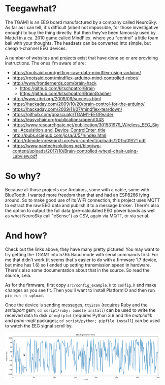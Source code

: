 # Teegawhat?

The TGAM1 is an EEG board manufactured by a company called NeuroSky. As far as I can tell, it's difficult (albeit not impossible, for those investigative enough) to buy the thing directly. But then they've been famously used by Mattel in a ca. 2010 game called MindFlex, where you "control" a little foam ball with your thoughts. The headsets can be converted into simple, but cheap 1-channel EEG devices.

A number of websites and projects exist that have done so or are providing instructions. The ones I'm aware of are:

- https://rootsaid.com/getting-raw-data-mindflex-using-arduino/
- https://rootsaid.com/mindflex-arduino-mind-controlled-robot/
- http://www.frontiernerds.com/brain-hack
  - https://github.com/kitschpatrol/Brain
  - https://github.com/kitschpatrol/BrainGrapher
- http://www.zibri.org/2009/09/success.html
- https://hackaday.com/2009/10/20/brain-control-for-the-arduino/
- https://hackaday.com/2009/11/07/mindflex-teardown/
- https://github.com/gpascualg/TGAM1-EEGReader
- https://easychair.org/publications/open/tX4S
- https://www.researchgate.net/publication/301531979_Wireless_EEG_Signal_Acquisition_and_Device_ControlEnter_title
- http://pubs.sciepub.com/jcsa/3/5/1/index.html
- http://rdmodernresearch.org/wp-content/uploads/2015/09/21.pdf
- https://www.pantechsolutions.net/blog/wp-content/uploads/2017/10/Brain-controlled-wheel-chair-using-Labview.pdf

# So why?

Because all those projects use Arduinos, some with a cable, some with BlueTooth. I wanted more freedom than that and had an ESP8266 lying around. So to make good use of its WiFi connection, this project uses MQTT to extract the raw EEG data and publish it to a message broker. There's also the option to output the full data (pre-calculated EEG power bands as well as what NeuroSky call "eSense") as CSV, again via MQTT, or via serial.

# And how?

Check out the links above, they have many pretty pictures! You may want to try getting the TGAM1 into 57.6k Baud mode with serial commands first. For me that didn't work (it seems that's easier to do with a firmware 1.7 device, but mine has 1.6) so I ended up setting transmission speed in hardware. There's also some documentation about that in the source. So read the source, Leia.

As for the firmware, first copy `src/config_example.h` to `config.h` and make changes as you see fit. Then you'll want to install PlatformIO and then run `pio run -t upload`.

Once the device is sending messages, `tty2csv` (requires Ruby and the _serialport_ gem; `cd script/ruby; bundle install`) can be used to write the received data to disk or `mqttplot` (requires Python 3.6 and the _matplotlib_ and _paho-mqtt_ packages; `cd script/python; pipfile install`) can be used to watch the EEG signal scroll by.

![Screenshot of matplotlib-based Graph](doc/screenshot.png)
